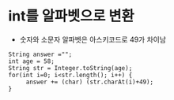 # int를 알파벳으로 변환
* 숫자와 소문자 알파벳은 아스키코드로 49가 차이남
```
String answer ="";
int age = 58;
String str = Integer.toString(age);
for(int i=0; i<str.length(); i++) {            
     answer += (char) (str.charAt(i)+49);  
}
```
